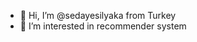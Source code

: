 - 👋 Hi, I’m @sedayesilyaka from Turkey
- 👀 I’m interested in recommender system



<!---
sedayesilyaka/sedayesilyaka is a ✨ special ✨ repository because its `README.md` (this file) appears on your GitHub profile.
You can click the Preview link to take a look at your changes.
--->

